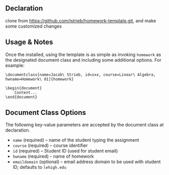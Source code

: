 ## Declaration
clone from <https://github.com/jstrieb/homework-template.git>,
and make some customized changes

## Usage & Notes
Once the installed, using the template is as simple as invoking `homework` as the designated document class and including some additional options. For example:
```
\documentclass[name=Jacob\ Strieb, id=xxx, course=Linear\ Algebra, hwname=Homework\ 01]{homework}

\begin{document}
    Content...
\end{document}
```

## Document Class Options

The following key-value parameters are accepted by the document class at declaration.
- `name` (required) – name of the student typing the assignment
- `course` (required) – course identifier
- `id` (required) – Student ID (used for student email)
- `hwname` (required) - name of homework
- `emaildomain` (optional) – email address domain to be used with student ID; defaults to `lehigh.edu`
